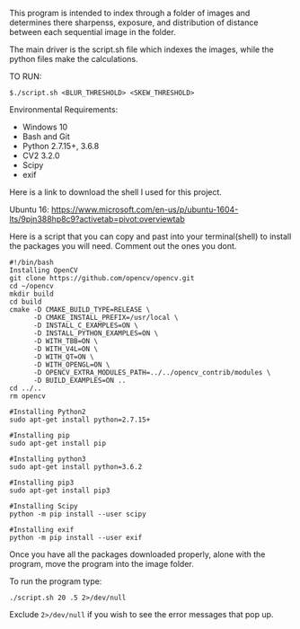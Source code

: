 This program is intended to index through a folder of images and
determines there sharpenss, exposure, and distribution of distance
between each sequential image in the folder.

The main driver is the script.sh file which indexes the images, while
the python files make the calculations.

TO RUN:

`$./script.sh <BLUR_THRESHOLD> <SKEW_THRESHOLD>`

Environmental Requirements:
+ Windows 10
+ Bash and Git
+ Python 2.7.15+, 3.6.8
+ CV2 3.2.0
+ Scipy
+ exif

Here is a link to download the shell I used for this project.

Ubuntu 16: https://www.microsoft.com/en-us/p/ubuntu-1604-lts/9pjn388hp8c9?activetab=pivot:overviewtab

Here is a script that you can copy and past into your terminal(shell) to
install the packages you will need. Comment out the ones you dont.
```
#!/bin/bash
Installing OpenCV
git clone https://github.com/opencv/opencv.git
cd ~/opencv
mkdir build
cd build
cmake -D CMAKE_BUILD_TYPE=RELEASE \
      -D CMAKE_INSTALL_PREFIX=/usr/local \
      -D INSTALL_C_EXAMPLES=ON \
      -D INSTALL_PYTHON_EXAMPLES=ON \
      -D WITH_TBB=ON \
      -D WITH_V4L=ON \
      -D WITH_QT=ON \
      -D WITH_OPENGL=ON \
      -D OPENCV_EXTRA_MODULES_PATH=../../opencv_contrib/modules \
      -D BUILD_EXAMPLES=ON ..
cd ../..
rm opencv

#Installing Python2
sudo apt-get install python=2.7.15+

#Installing pip
sudo apt-get install pip

#Installing python3
sudo apt-get install python=3.6.2

#Installing pip3
sudo apt-get install pip3

#Installing Scipy
python -m pip install --user scipy

#Installing exif
python -m pip install --user exif
```

Once you have all the packages downloaded properly, alone with the program, move the program
into the image folder.

To run the program type:

`./script.sh 20 .5 2>/dev/null`

Exclude `2>/dev/null` if you wish to see the error messages that pop up.




